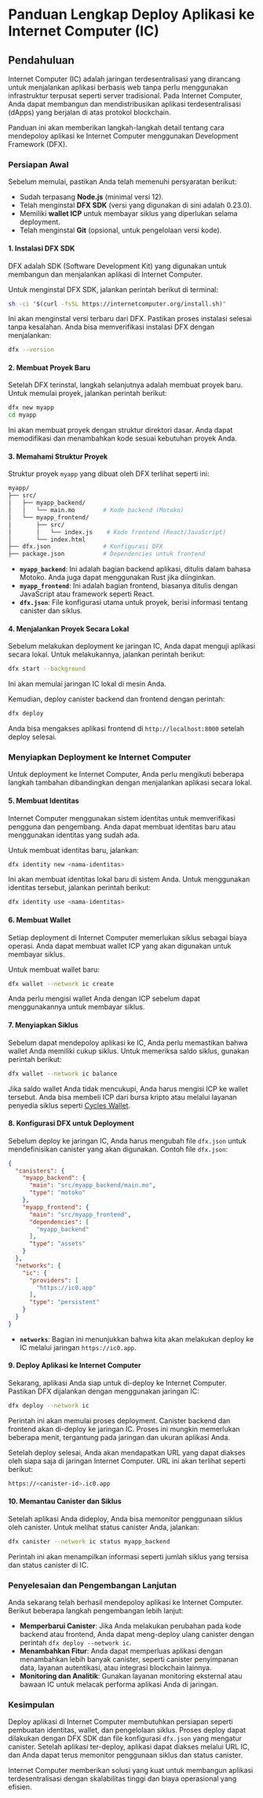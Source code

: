 # Panduan Lengkap Deploy Aplikasi ke Internet Computer (IC)

## Pendahuluan
Internet Computer (IC) adalah jaringan terdesentralisasi yang dirancang untuk menjalankan aplikasi berbasis web tanpa perlu menggunakan infrastruktur terpusat seperti server tradisional. Pada Internet Computer, Anda dapat membangun dan mendistribusikan aplikasi terdesentralisasi (dApps) yang berjalan di atas protokol blockchain.

Panduan ini akan memberikan langkah-langkah detail tentang cara mendepoloy aplikasi ke Internet Computer menggunakan Development Framework (DFX).

### Persiapan Awal

Sebelum memulai, pastikan Anda telah memenuhi persyaratan berikut:
- Sudah terpasang **Node.js** (minimal versi 12).
- Telah menginstal **DFX SDK** (versi yang digunakan di sini adalah 0.23.0).
- Memiliki **wallet ICP** untuk membayar siklus yang diperlukan selama deployment.
- Telah menginstal **Git** (opsional, untuk pengelolaan versi kode).
  
#### 1. Instalasi DFX SDK
DFX adalah SDK (Software Development Kit) yang digunakan untuk membangun dan menjalankan aplikasi di Internet Computer.

Untuk menginstal DFX SDK, jalankan perintah berikut di terminal:
```bash
sh -ci "$(curl -fsSL https://internetcomputer.org/install.sh)"
```

Ini akan menginstal versi terbaru dari DFX. Pastikan proses instalasi selesai tanpa kesalahan. Anda bisa memverifikasi instalasi DFX dengan menjalankan:
```bash
dfx --version
```

#### 2. Membuat Proyek Baru
Setelah DFX terinstal, langkah selanjutnya adalah membuat proyek baru. Untuk memulai proyek, jalankan perintah berikut:
```bash
dfx new myapp
cd myapp
```
Ini akan membuat proyek dengan struktur direktori dasar. Anda dapat memodifikasi dan menambahkan kode sesuai kebutuhan proyek Anda.

#### 3. Memahami Struktur Proyek
Struktur proyek `myapp` yang dibuat oleh DFX terlihat seperti ini:

```bash
myapp/
├── src/
│   ├── myapp_backend/
│   │   └── main.mo        # Kode backend (Motoko)
│   └── myapp_frontend/
│       ├── src/
│       │   └── index.js    # Kode frontend (React/JavaScript)
│       └── index.html
├── dfx.json               # Konfigurasi DFX
├── package.json           # Dependencies untuk frontend
```

- **`myapp_backend`**: Ini adalah bagian backend aplikasi, ditulis dalam bahasa Motoko. Anda juga dapat menggunakan Rust jika diinginkan.
- **`myapp_frontend`**: Ini adalah bagian frontend, biasanya ditulis dengan JavaScript atau framework seperti React.
- **`dfx.json`**: File konfigurasi utama untuk proyek, berisi informasi tentang canister dan siklus.
  
#### 4. Menjalankan Proyek Secara Lokal
Sebelum melakukan deployment ke jaringan IC, Anda dapat menguji aplikasi secara lokal. Untuk melakukannya, jalankan perintah berikut:
```bash
dfx start --background
```
Ini akan memulai jaringan IC lokal di mesin Anda.

Kemudian, deploy canister backend dan frontend dengan perintah:
```bash
dfx deploy
```
Anda bisa mengakses aplikasi frontend di `http://localhost:8000` setelah deploy selesai.

### Menyiapkan Deployment ke Internet Computer

Untuk deployment ke Internet Computer, Anda perlu mengikuti beberapa langkah tambahan dibandingkan dengan menjalankan aplikasi secara lokal.

#### 5. Membuat Identitas
Internet Computer menggunakan sistem identitas untuk memverifikasi pengguna dan pengembang. Anda dapat membuat identitas baru atau menggunakan identitas yang sudah ada.

Untuk membuat identitas baru, jalankan:
```bash
dfx identity new <nama-identitas>
```
Ini akan membuat identitas lokal baru di sistem Anda. Untuk menggunakan identitas tersebut, jalankan perintah berikut:
```bash
dfx identity use <nama-identitas>
```

#### 6. Membuat Wallet
Setiap deployment di Internet Computer memerlukan siklus sebagai biaya operasi. Anda dapat membuat wallet ICP yang akan digunakan untuk membayar siklus.

Untuk membuat wallet baru:
```bash
dfx wallet --network ic create
```

Anda perlu mengisi wallet Anda dengan ICP sebelum dapat menggunakannya untuk membayar siklus.

#### 7. Menyiapkan Siklus
Sebelum dapat mendepoloy aplikasi ke IC, Anda perlu memastikan bahwa wallet Anda memiliki cukup siklus. Untuk memeriksa saldo siklus, gunakan perintah berikut:
```bash
dfx wallet --network ic balance
```

Jika saldo wallet Anda tidak mencukupi, Anda harus mengisi ICP ke wallet tersebut. Anda bisa membeli ICP dari bursa kripto atau melalui layanan penyedia siklus seperti [Cycles Wallet](https://faucet.dfinity.org).

#### 8. Konfigurasi DFX untuk Deployment
Sebelum deploy ke jaringan IC, Anda harus mengubah file `dfx.json` untuk mendefinisikan canister yang akan digunakan. Contoh file `dfx.json`:

```json
{
  "canisters": {
    "myapp_backend": {
      "main": "src/myapp_backend/main.mo",
      "type": "motoko"
    },
    "myapp_frontend": {
      "main": "src/myapp_frontend",
      "dependencies": [
        "myapp_backend"
      ],
      "type": "assets"
    }
  },
  "networks": {
    "ic": {
      "providers": [
        "https://ic0.app"
      ],
      "type": "persistent"
    }
  }
}
```

- **`networks`**: Bagian ini menunjukkan bahwa kita akan melakukan deploy ke IC melalui jaringan `https://ic0.app`.
  
#### 9. Deploy Aplikasi ke Internet Computer
Sekarang, aplikasi Anda siap untuk di-deploy ke Internet Computer. Pastikan DFX dijalankan dengan menggunakan jaringan IC:
```bash
dfx deploy --network ic
```

Perintah ini akan memulai proses deployment. Canister backend dan frontend akan di-deploy ke jaringan IC. Proses ini mungkin memerlukan beberapa menit, tergantung pada jaringan dan ukuran aplikasi Anda.

Setelah deploy selesai, Anda akan mendapatkan URL yang dapat diakses oleh siapa saja di jaringan Internet Computer. URL ini akan terlihat seperti berikut:
```bash
https://<canister-id>.ic0.app
```

#### 10. Memantau Canister dan Siklus
Setelah aplikasi Anda dideploy, Anda bisa memonitor penggunaan siklus oleh canister. Untuk melihat status canister Anda, jalankan:
```bash
dfx canister --network ic status myapp_backend
```

Perintah ini akan menampilkan informasi seperti jumlah siklus yang tersisa dan status canister di IC.

### Penyelesaian dan Pengembangan Lanjutan
Anda sekarang telah berhasil mendepoloy aplikasi ke Internet Computer. Berikut beberapa langkah pengembangan lebih lanjut:
- **Memperbarui Canister**: Jika Anda melakukan perubahan pada kode backend atau frontend, Anda dapat meng-deploy ulang canister dengan perintah `dfx deploy --network ic`.
- **Menambahkan Fitur**: Anda dapat memperluas aplikasi dengan menambahkan lebih banyak canister, seperti canister penyimpanan data, layanan autentikasi, atau integrasi blockchain lainnya.
- **Monitoring dan Analitik**: Gunakan layanan monitoring eksternal atau bawaan IC untuk melacak performa aplikasi Anda di jaringan.

### Kesimpulan
Deploy aplikasi di Internet Computer membutuhkan persiapan seperti pembuatan identitas, wallet, dan pengelolaan siklus. Proses deploy dapat dilakukan dengan DFX SDK dan file konfigurasi `dfx.json` yang mengatur canister. Setelah aplikasi ter-deploy, aplikasi dapat diakses melalui URL IC, dan Anda dapat terus memonitor penggunaan siklus dan status canister.

Internet Computer memberikan solusi yang kuat untuk membangun aplikasi terdesentralisasi dengan skalabilitas tinggi dan biaya operasional yang efisien.
